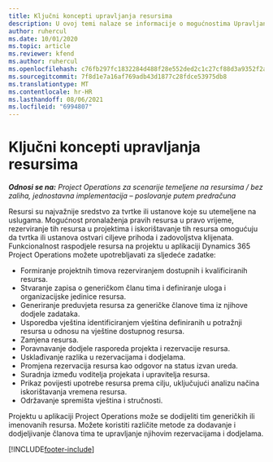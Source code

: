 ```yaml
---
title: Ključni koncepti upravljanja resursima
description: U ovoj temi nalaze se informacije o mogućnostima Upravljanja resursima u aplikaciji Microsoft Dynamics Project Operations.
author: ruhercul
ms.date: 10/01/2020
ms.topic: article
ms.reviewer: kfend
ms.author: ruhercul
ms.openlocfilehash: c76fb297fc1832284d488f28e552ded2c1c27cf88d3a9352f2a31e667aac746e
ms.sourcegitcommit: 7f8d1e7a16af769adb43d1877c28fdce53975db8
ms.translationtype: MT
ms.contentlocale: hr-HR
ms.lasthandoff: 08/06/2021
ms.locfileid: "6994807"
---
```

# <a name="resource-management-key-concepts"></a>Ključni koncepti upravljanja resursima

_**Odnosi se na:** Project Operations za scenarije temeljene na resursima / bez zaliha, jednostavna implementacija – poslovanje putem predračuna_

Resursi su najvažnije sredstvo za tvrtke ili ustanove koje su utemeljene na uslugama. Mogućnost pronalaženja pravih resursa u pravo vrijeme, rezerviranje tih resursa u projektima i iskorištavanje tih resursa omogućuju da tvrtka ili ustanova ostvari ciljeve prihoda i zadovoljstva klijenata. Funkcionalnost raspodjele resursa na projektu u aplikaciji Dynamics 365 Project Operations možete upotrebljavati za sljedeće zadatke:

- Formiranje projektnih timova rezerviranjem dostupnih i kvalificiranih resursa.
- Stvaranje zapisa o generičkom članu tima i definiranje uloga i organizacijske jedinice resursa.
- Generiranje preduvjeta resursa za generičke članove tima iz njihove dodjele zadataka.
- Usporedba vještina identificiranjem vještina definiranih u potražnji resursa u odnosu na vještine dostupnog resursa.
- Zamjena resursa.
- Poravnavanje dodjele rasporeda projekta i rezervacije resursa.
- Usklađivanje razlika u rezervacijama i dodjelama.
- Promjena rezervacija resursa kao odgovor na status izvan ureda.
- Suradnja između voditelja projekata i upravitelja resursa.
- Prikaz povijesti upotrebe resursa prema cilju, uključujući analizu načina iskorištavanja vremena resursa.
- Održavanje spremišta vještina i stručnosti.


Projektu u aplikaciji Project Operations može se dodijeliti tim generičkih ili imenovanih resursa. Možete koristiti različite metode za dodavanje i dodjeljivanje članova tima te upravljanje njihovim rezervacijama i dodjelama. 


[!INCLUDE[footer-include](../includes/footer-banner.md)]